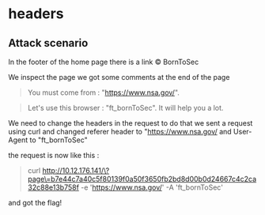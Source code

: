 # headers

## Attack scenario

In the footer of the home page there is a link © BornToSec

We inspect the page we got some comments at the end of the page

> You must come from : "https://www.nsa.gov/".

>	Let's use this browser : "ft_bornToSec". It will help you a lot.

We need to change the headers in the request to do that we sent a request using curl and changed referer header to "https://www.nsa.gov/
and User-Agent to "ft_bornToSec"

the request is now like this :

> curl http://10.12.176.141/\?page\=b7e44c7a40c5f80139f0a50f3650fb2bd8d00b0d24667c4c2ca32c88e13b758f 
> -e 'https://www.nsa.gov/' -A 'ft_bornToSec'

and got the flag!
